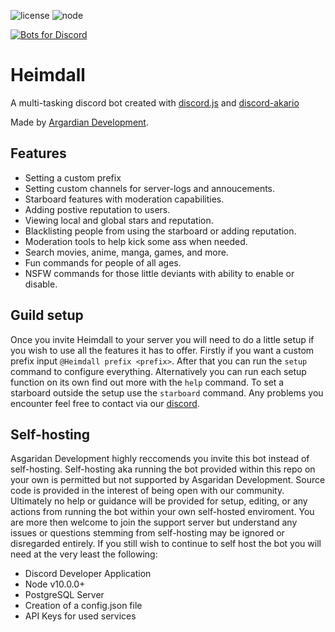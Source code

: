 ![license](https://img.shields.io/github/license/mashape/apistatus.svg?style=for-the-badge)
![node](https://img.shields.io/badge/Node-%3E10.0.0-yellow.svg?style=for-the-badge)

[![Bots for Discord](https://botsfordiscord.com/api/bot/391050398850613250/widget)](https://botsfordiscord.com/bots/391050398850613250)

# Heimdall

A multi-tasking discord bot created with [discord.js](https://discord.js.org/#/) and [discord-akario](https://github.com/1Computer1/discord-akairo) 

Made by [Argardian Development](https://github.com/AgardianDevelopment).

## Features

- Setting a custom prefix
- Setting custom channels for server-logs and annoucements.
- Starboard features with moderation capabilities.
- Adding postive reputation to users.
- Viewing local and global stars and reputation.
- Blacklisting people from using the starboard or adding reputation.
- Moderation tools to help kick some ass when needed.
- Search movies, anime, manga, games, and more.
- Fun commands for people of all ages.
- NSFW commands for those little deviants with ability to enable or disable. 

## Guild setup

Once you invite Heimdall to your server you will need to do a little setup if you wish to use all the features it has to offer. Firstly if you want a custom prefix input `@Heimdall prefix <prefix>`. After that you can run the `setup` command to configure everything. Alternatively you can run each setup function on its own find out more with the `help` command. To set a starboard outside the setup use the `starboard` command. Any problems you encounter feel free to contact via our [discord](https://discord.gg/9gDgF6).

## Self-hosting

Asgaridan Development highly reccomends you invite this bot instead of self-hosting. Self-hosting aka running the bot provided within this repo on your own is permitted but not supported by Asgaridan Development. Source code is provided in the interest of being open with our community. Ultimately no help or guidance will be provided for setup, editing, or any actions from running the bot within your own self-hosted enviroment. You are more then welcome to join the support server but understand any issues or questions stemming from self-hosting may be ignored or disregarded entirely. If you still wish to continue to self host the bot you will need at the very least the following:

- Discord Developer Application
- Node v10.0.0+
- PostgreSQL Server
- Creation of a config.json file
- API Keys for used services